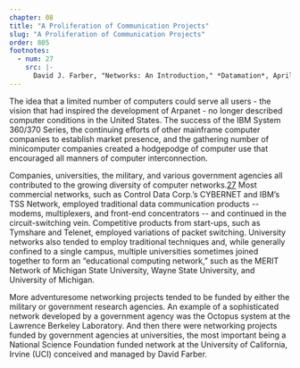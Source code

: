 ```yaml
---
chapter: 08
title: "A Proliferation of Communication Projects"
slug: "A Proliferation of Communication Projects"
order: 805
footnotes:
  - num: 27
    src: |-
      David J. Farber, "Networks: An Introduction," *Datamation*, April 1972, pps. 36-39
---
```


The idea that a limited number of computers could serve all users - the vision that had inspired the development of Arpanet - no longer described computer conditions in the United States. The success of the IBM System 360/370 Series, the continuing efforts of other mainframe computer companies to establish market presence, and the gathering number of minicomputer companies created a hodgepodge of computer use that encouraged all manners of computer interconnection.

Companies, universities, the military, and various government agencies all contributed to the growing diversity of computer networks.<a name="fnloc27" href="#fn27">27</a> Most commercial networks, such as Control Data Corp.’s CYBERNET and IBM’s TSS Network, employed traditional data communication products -- modems, multiplexers, and front-end concentrators -- and continued in the circuit-switching vein. Competitive products from start-ups, such as Tymshare and Telenet, employed variations of packet switching. University networks also tended to employ traditional techniques and, while generally confined to a single campus, multiple universities sometimes joined together to form an “educational computing network,” such as the MERIT Network of Michigan State University, Wayne State University, and University of Michigan.

More adventuresome networking projects tended to be funded by either the military or government research agencies. An example of a sophisticated network developed by a government agency was the Octopus system at the Lawrence Berkeley Laboratory. And then there were networking projects funded by government agencies at universities, the most important being a National Science Foundation funded network at the University of California, Irvine (UCI) conceived and managed by David Farber.
